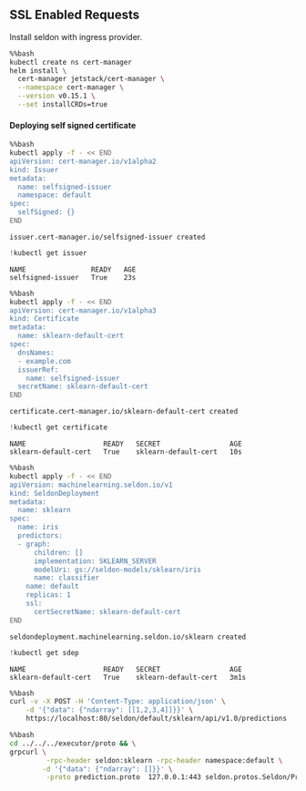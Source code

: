 ## SSL Enabled Requests

Install seldon with ingress provider.



```bash
%%bash
kubectl create ns cert-manager
helm install \
  cert-manager jetstack/cert-manager \
  --namespace cert-manager \
  --version v0.15.1 \
  --set installCRDs=true
```

#### Deploying self signed certificate


```bash
%%bash
kubectl apply -f - << END
apiVersion: cert-manager.io/v1alpha2
kind: Issuer
metadata:
  name: selfsigned-issuer
  namespace: default
spec:
  selfSigned: {}
END
```

    issuer.cert-manager.io/selfsigned-issuer created



```python
!kubectl get issuer
```

    NAME                READY   AGE
    selfsigned-issuer   True    23s



```bash
%%bash 
kubectl apply -f - << END
apiVersion: cert-manager.io/v1alpha3
kind: Certificate
metadata:
  name: sklearn-default-cert
spec:
  dnsNames:
  - example.com
  issuerRef:
    name: selfsigned-issuer
  secretName: sklearn-default-cert
END
```

    certificate.cert-manager.io/sklearn-default-cert created



```python
!kubectl get certificate
```

    NAME                   READY   SECRET                 AGE
    sklearn-default-cert   True    sklearn-default-cert   10s



```bash
%%bash
kubectl apply -f - << END
apiVersion: machinelearning.seldon.io/v1
kind: SeldonDeployment
metadata:
  name: sklearn
spec:
  name: iris
  predictors:
  - graph:
      children: []
      implementation: SKLEARN_SERVER
      modelUri: gs://seldon-models/sklearn/iris
      name: classifier
    name: default
    replicas: 1
    ssl:
      certSecretName: sklearn-default-cert 
END
```

    seldondeployment.machinelearning.seldon.io/sklearn created



```python
!kubectl get sdep
```

    NAME                   READY   SECRET                 AGE
    sklearn-default-cert   True    sklearn-default-cert   3m1s



```bash
%%bash
curl -v -X POST -H 'Content-Type: application/json' \
    -d '{"data": {"ndarray": [[1,2,3,4]]}}' \
    https://localhost:80/seldon/default/sklearn/api/v1.0/predictions
```


```bash
%%bash
cd ../../../executor/proto && \
grpcurl \
         -rpc-header seldon:sklearn -rpc-header namespace:default \
        -d '{"data": {"ndarray": []}}' \
         -proto prediction.proto  127.0.0.1:443 seldon.protos.Seldon/Predict
```


```python

```
